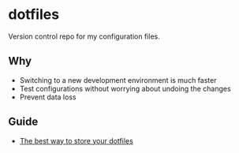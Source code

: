 # dotfiles
Version control repo for my configuration files. 

## Why 
* Switching to a new development environment is much faster
* Test configurations without worrying about undoing the changes
* Prevent data loss

## Guide
*  [The best way to store your dotfiles](https://developer.atlassian.com/blog/2016/02/best-way-to-store-dotfiles-git-bare-repo/)
